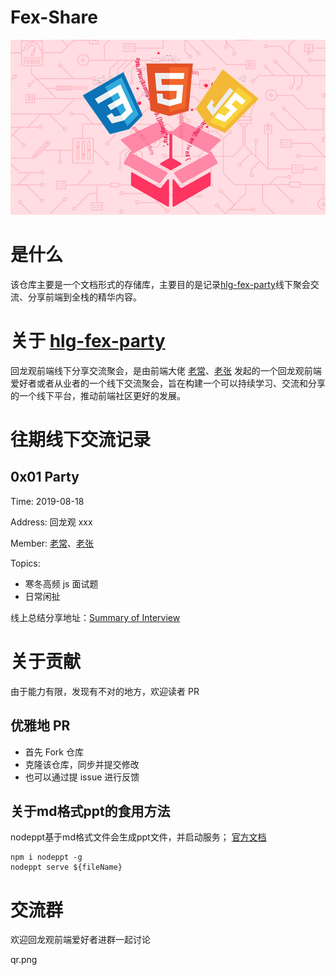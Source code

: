# Fex-Share

![FE](./media/index.jpg)

# 是什么

该仓库主要是一个文档形式的存储库，主要目的是记录[hlg-fex-party](https://github.com/hlg-fex-party)线下聚会交流、分享前端到全栈的精华内容。

# 关于 [hlg-fex-party](https://github.com/hlg-fex-party)

回龙观前端线下分享交流聚会，是由前端大佬 [老常](https://github.com/Joo-fanChang)、[老张](https://github.com/thinkupp) 发起的一个回龙观前端爱好者或者从业者的一个线下交流聚会，旨在构建一个可以持续学习、交流和分享的一个线下平台，推动前端社区更好的发展。

# 往期线下交流记录

## 0x01 Party

Time: 2019-08-18

Address: 回龙观 xxx

Member: [老常](https://github.com/Joo-fanChang)、[老张](https://github.com/thinkupp)

Topics:

- 寒冬高频 js 面试题
- 日常闲扯

线上总结分享地址：[Summary of Interview](https://github.com/hlg-fex-party/fex-share/blob/master/2019-08-18/Summary%20of%20Interview.md)

# 关于贡献

由于能力有限，发现有不对的地方，欢迎读者 PR

## 优雅地 PR

- 首先 Fork 仓库
- 克隆该仓库，同步并提交修改
- 也可以通过提 issue 进行反馈

## 关于md格式ppt的食用方法

nodeppt基于md格式文件会生成ppt文件，并启动服务；
[官方文档](https://github.com/ksky521/nodePPT)

```shell
npm i nodeppt -g
nodeppt serve ${fileName}
```

# 交流群

欢迎回龙观前端爱好者进群一起讨论

qr.png
